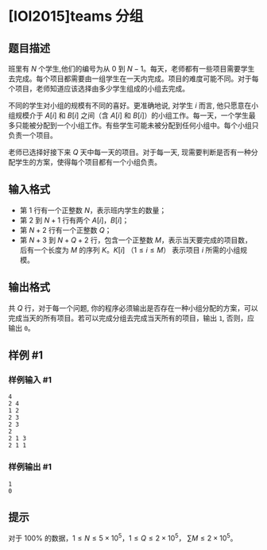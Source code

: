 # [IOI2015]teams 分组

## 题目描述

班里有 $N$ 个学生,他们的编号为从 $0$ 到 $N-1$。每天，老师都有一些项目需要学生去完成。每个项目都需要由一组学生在一天内完成。项目的难度可能不同。对于每个项目，老师知道应该选择由多少学生组成的小组去完成。

不同的学生对小组的规模有不同的喜好。更准确地说, 对学生 $i$ 而言, 他只愿意在小组规模介于 $A[i]$ 和 $B[i]$ 之间（含 $A[i]$ 和 $B[i]$）的小组工作。每一天，一个学生最多只能被分配到一个小组工作。有些学生可能未被分配到任何小组中。每个小组只负责一个项目。

老师已选择好接下来 $Q$ 天中每一天的项目。对于每一天, 现需要判断是否有一种分配学生的方案，使得每个项目都有一个小组负责。

## 输入格式

- 第 $1$ 行有一个正整数 $N$，表示班内学生的数量；
- 第 $2$ 到 $N+1$ 行有两个 $A[i]$，$B[i]$；
- 第 $N+2$ 行有一个正整数 $Q$；
- 第 $N+3$ 到 $N+Q+2$ 行，包含一个正整数 $M$，表示当天要完成的项目数， 后有一个长度为 $M$ 的序列 $K$。$K[i]$ （$1\le i\le M$） 表示项目 $i$ 所需的小组规模。

## 输出格式

共 $Q$ 行，对于每一个问题, 你的程序必须输出是否存在一种小组分配的方案，可以完成当天的所有项目。若可以完成分组去完成当天所有的项目，输出 `1`, 否则，应输出 `0`。

## 样例 #1

### 样例输入 #1
```
4
2 4
1 2
2 3
2 3
2
2 1 3
2 1 1
```

### 样例输出 #1

```
1
0
```

## 提示

对于 $100\%$ 的数据，$1\le N\le 5 \times 10^5$，$1\le Q\le 2 \times 10^5$， $\sum M \leq 2\times 10^5$。

